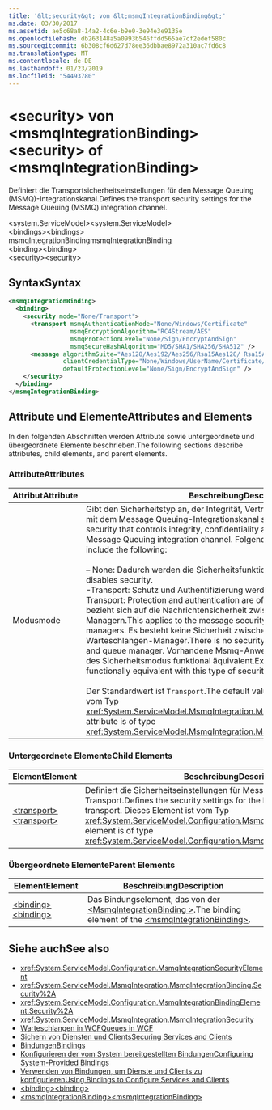 ```yaml
---
title: '&lt;security&gt; von &lt;msmqIntegrationBinding&gt;'
ms.date: 03/30/2017
ms.assetid: ae5c68a8-14a2-4c6e-b9e0-3e94e3e9135e
ms.openlocfilehash: db263148a5a0993b546ffdd565ae7cf2edef580c
ms.sourcegitcommit: 6b308cf6d627d78ee36dbbae8972a310ac7fd6c8
ms.translationtype: MT
ms.contentlocale: de-DE
ms.lasthandoff: 01/23/2019
ms.locfileid: "54493780"
---
```

# <a name="ltsecuritygt-of-ltmsmqintegrationbindinggt"></a><span data-ttu-id="36f11-102">&lt;security&gt; von &lt;msmqIntegrationBinding&gt;</span><span class="sxs-lookup"><span data-stu-id="36f11-102">&lt;security&gt; of &lt;msmqIntegrationBinding&gt;</span></span>
<span data-ttu-id="36f11-103">Definiert die Transportsicherheitseinstellungen für den Message Queuing (MSMQ)-Integrationskanal.</span><span class="sxs-lookup"><span data-stu-id="36f11-103">Defines the transport security settings for the Message Queuing (MSMQ) integration channel.</span></span>  
  
 <span data-ttu-id="36f11-104">\<system.ServiceModel></span><span class="sxs-lookup"><span data-stu-id="36f11-104">\<system.ServiceModel></span></span>  
<span data-ttu-id="36f11-105">\<bindings></span><span class="sxs-lookup"><span data-stu-id="36f11-105">\<bindings></span></span>  
<span data-ttu-id="36f11-106">msmqIntegrationBinding</span><span class="sxs-lookup"><span data-stu-id="36f11-106">msmqIntegrationBinding</span></span>  
<span data-ttu-id="36f11-107">\<binding></span><span class="sxs-lookup"><span data-stu-id="36f11-107">\<binding></span></span>  
<span data-ttu-id="36f11-108">\<security></span><span class="sxs-lookup"><span data-stu-id="36f11-108">\<security></span></span>  
  
## <a name="syntax"></a><span data-ttu-id="36f11-109">Syntax</span><span class="sxs-lookup"><span data-stu-id="36f11-109">Syntax</span></span>  
  
```xml  
<msmqIntegrationBinding>
  <binding>
    <security mode="None/Transport">
      <transport msmqAuthenticationMode="None/Windows/Certificate"
                 msmqEncryptionAlgorithm="RC4Stream/AES"
                 msmqProtectionLevel="None/Sign/EncryptAndSign"
                 msmqSecureHashAlgorithm="MD5/SHA1/SHA256/SHA512" />
      <message algorithmSuite="Aes128/Aes192/Aes256/Rsa15Aes128/ Rsa15Aes256/TripleDes"
               clientCredentialType="None/Windows/UserName/Certificate/CardSpace"
               defaultProtectionLevel="None/Sign/EncryptAndSign" />
    </security>
  </binding>
</msmqIntegrationBinding>
```  
  
## <a name="attributes-and-elements"></a><span data-ttu-id="36f11-110">Attribute und Elemente</span><span class="sxs-lookup"><span data-stu-id="36f11-110">Attributes and Elements</span></span>  
 <span data-ttu-id="36f11-111">In den folgenden Abschnitten werden Attribute sowie untergeordnete und übergeordnete Elemente beschrieben.</span><span class="sxs-lookup"><span data-stu-id="36f11-111">The following sections describe attributes, child elements, and parent elements.</span></span>  
  
### <a name="attributes"></a><span data-ttu-id="36f11-112">Attribute</span><span class="sxs-lookup"><span data-stu-id="36f11-112">Attributes</span></span>  
  
|<span data-ttu-id="36f11-113">Attribut</span><span class="sxs-lookup"><span data-stu-id="36f11-113">Attribute</span></span>|<span data-ttu-id="36f11-114">Beschreibung</span><span class="sxs-lookup"><span data-stu-id="36f11-114">Description</span></span>|  
|---------------|-----------------|  
|<span data-ttu-id="36f11-115">Modus</span><span class="sxs-lookup"><span data-stu-id="36f11-115">mode</span></span>|<span data-ttu-id="36f11-116">Gibt den Sicherheitstyp an, der Integrität, Vertraulichkeit und Authentifizierung mit dem Message Queuing-Integrationskanal steuert.</span><span class="sxs-lookup"><span data-stu-id="36f11-116">Specifies the type of security that controls integrity, confidentiality and authentication with the Message Queuing integration channel.</span></span> <span data-ttu-id="36f11-117">Folgende Werte sind gültig:</span><span class="sxs-lookup"><span data-stu-id="36f11-117">Valid values include the following:</span></span><br /><br /> <span data-ttu-id="36f11-118">– None: Dadurch werden die Sicherheitsfunktionen deaktiviert.</span><span class="sxs-lookup"><span data-stu-id="36f11-118">-   None: This disables security.</span></span><br /><span data-ttu-id="36f11-119">-Transport: Schutz und Authentifizierung werden vom Transport bereitgestellt.</span><span class="sxs-lookup"><span data-stu-id="36f11-119">-   Transport: Protection and authentication are offered by the transport.</span></span> <span data-ttu-id="36f11-120">Dies bezieht sich auf die Nachrichtensicherheit zwischen beiden Warteschlangen-Managern.</span><span class="sxs-lookup"><span data-stu-id="36f11-120">This applies to the message security between the two queue managers.</span></span> <span data-ttu-id="36f11-121">Es besteht keine Sicherheit zwischen der Anwendung und dem Warteschlangen-Manager.</span><span class="sxs-lookup"><span data-stu-id="36f11-121">There is no security offered between the application and queue manager.</span></span> <span data-ttu-id="36f11-122">Vorhandene Msmq-Anwendungen sind mit diesem Typ des Sicherheitsmodus funktional äquivalent.</span><span class="sxs-lookup"><span data-stu-id="36f11-122">Existing Msmq applications are functionally equivalent with this type of security mode.</span></span><br /><br /> <span data-ttu-id="36f11-123">Der Standardwert ist `Transport`.</span><span class="sxs-lookup"><span data-stu-id="36f11-123">The default value is `Transport`.</span></span> <span data-ttu-id="36f11-124">Dieses Attribut ist vom Typ <xref:System.ServiceModel.MsmqIntegration.MsmqIntegrationSecurityMode>.</span><span class="sxs-lookup"><span data-stu-id="36f11-124">This attribute is of type <xref:System.ServiceModel.MsmqIntegration.MsmqIntegrationSecurityMode>.</span></span>|  
  
### <a name="child-elements"></a><span data-ttu-id="36f11-125">Untergeordnete Elemente</span><span class="sxs-lookup"><span data-stu-id="36f11-125">Child Elements</span></span>  
  
|<span data-ttu-id="36f11-126">Element</span><span class="sxs-lookup"><span data-stu-id="36f11-126">Element</span></span>|<span data-ttu-id="36f11-127">Beschreibung</span><span class="sxs-lookup"><span data-stu-id="36f11-127">Description</span></span>|  
|-------------|-----------------|  
|[<span data-ttu-id="36f11-128">\<transport></span><span class="sxs-lookup"><span data-stu-id="36f11-128">\<transport></span></span>](../../../../../docs/framework/configure-apps/file-schema/wcf/transport-of-msmqintegrationbinding.md)|<span data-ttu-id="36f11-129">Definiert die Sicherheitseinstellungen für Message Queuing-Integration und -Transport.</span><span class="sxs-lookup"><span data-stu-id="36f11-129">Defines the security settings for the Message Queuing integration transport.</span></span> <span data-ttu-id="36f11-130">Dieses Element ist vom Typ <xref:System.ServiceModel.Configuration.MsmqTransportSecurityElement>.</span><span class="sxs-lookup"><span data-stu-id="36f11-130">This element is of type <xref:System.ServiceModel.Configuration.MsmqTransportSecurityElement>.</span></span>|  
  
### <a name="parent-elements"></a><span data-ttu-id="36f11-131">Übergeordnete Elemente</span><span class="sxs-lookup"><span data-stu-id="36f11-131">Parent Elements</span></span>  
  
|<span data-ttu-id="36f11-132">Element</span><span class="sxs-lookup"><span data-stu-id="36f11-132">Element</span></span>|<span data-ttu-id="36f11-133">Beschreibung</span><span class="sxs-lookup"><span data-stu-id="36f11-133">Description</span></span>|  
|-------------|-----------------|  
|[<span data-ttu-id="36f11-134">\<binding></span><span class="sxs-lookup"><span data-stu-id="36f11-134">\<binding></span></span>](../../../../../docs/framework/misc/binding.md)|<span data-ttu-id="36f11-135">Das Bindungselement, das von der [ \<MsmqIntegrationBinding >](../../../../../docs/framework/configure-apps/file-schema/wcf/msmqintegrationbinding.md).</span><span class="sxs-lookup"><span data-stu-id="36f11-135">The binding element of the [\<msmqIntegrationBinding>](../../../../../docs/framework/configure-apps/file-schema/wcf/msmqintegrationbinding.md).</span></span>|  
  
## <a name="see-also"></a><span data-ttu-id="36f11-136">Siehe auch</span><span class="sxs-lookup"><span data-stu-id="36f11-136">See also</span></span>
- <xref:System.ServiceModel.Configuration.MsmqIntegrationSecurityElement>
- <xref:System.ServiceModel.MsmqIntegration.MsmqIntegrationBinding.Security%2A>
- <xref:System.ServiceModel.Configuration.MsmqIntegrationBindingElement.Security%2A>
- <xref:System.ServiceModel.MsmqIntegration.MsmqIntegrationSecurity>
- [<span data-ttu-id="36f11-137">Warteschlangen in WCF</span><span class="sxs-lookup"><span data-stu-id="36f11-137">Queues in WCF</span></span>](../../../../../docs/framework/wcf/feature-details/queues-in-wcf.md)
- [<span data-ttu-id="36f11-138">Sichern von Diensten und Clients</span><span class="sxs-lookup"><span data-stu-id="36f11-138">Securing Services and Clients</span></span>](../../../../../docs/framework/wcf/feature-details/securing-services-and-clients.md)
- [<span data-ttu-id="36f11-139">Bindungen</span><span class="sxs-lookup"><span data-stu-id="36f11-139">Bindings</span></span>](../../../../../docs/framework/wcf/bindings.md)
- [<span data-ttu-id="36f11-140">Konfigurieren der vom System bereitgestellten Bindungen</span><span class="sxs-lookup"><span data-stu-id="36f11-140">Configuring System-Provided Bindings</span></span>](../../../../../docs/framework/wcf/feature-details/configuring-system-provided-bindings.md)
- [<span data-ttu-id="36f11-141">Verwenden von Bindungen, um Dienste und Clients zu konfigurieren</span><span class="sxs-lookup"><span data-stu-id="36f11-141">Using Bindings to Configure Services and Clients</span></span>](../../../../../docs/framework/wcf/using-bindings-to-configure-services-and-clients.md)
- [<span data-ttu-id="36f11-142">\<binding></span><span class="sxs-lookup"><span data-stu-id="36f11-142">\<binding></span></span>](../../../../../docs/framework/misc/binding.md)
- [<span data-ttu-id="36f11-143">\<msmqIntegrationBinding></span><span class="sxs-lookup"><span data-stu-id="36f11-143">\<msmqIntegrationBinding></span></span>](../../../../../docs/framework/configure-apps/file-schema/wcf/msmqintegrationbinding.md)
